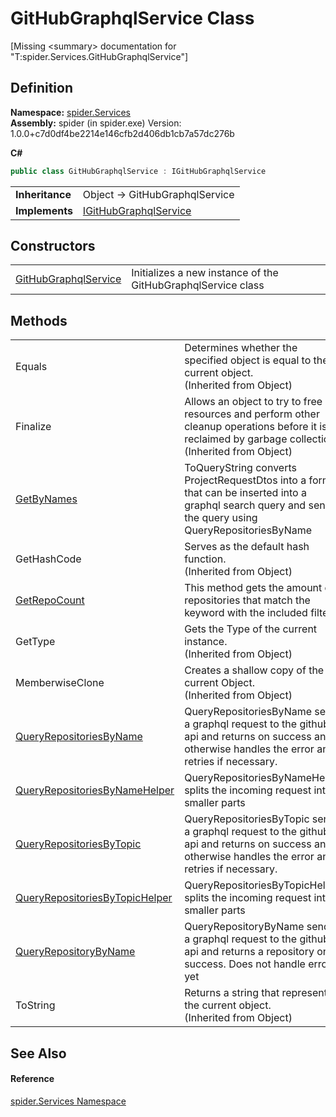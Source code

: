 # GitHubGraphqlService Class


\[Missing &lt;summary&gt; documentation for "T:spider.Services.GitHubGraphqlService"\]



## Definition
**Namespace:** <a href="c6df77e0-28de-d4ed-9b46-1241a40828db">spider.Services</a>  
**Assembly:** spider (in spider.exe) Version: 1.0.0+c7d0df4be2214e146cfb2d406db1cb7a57dc276b

**C#**
``` C#
public class GitHubGraphqlService : IGitHubGraphqlService
```

<table><tr><td><strong>Inheritance</strong></td><td>Object  →  GitHubGraphqlService</td></tr>
<tr><td><strong>Implements</strong></td><td><a href="49f43a60-85f7-cd01-153e-ca0b9cad4a78">IGitHubGraphqlService</a></td></tr>
</table>



## Constructors
<table>
<tr>
<td><a href="be371069-7d71-a46f-222f-5902e10d5038">GitHubGraphqlService</a></td>
<td>Initializes a new instance of the GitHubGraphqlService class</td></tr>
</table>

## Methods
<table>
<tr>
<td>Equals</td>
<td>Determines whether the specified object is equal to the current object.<br />(Inherited from Object)</td></tr>
<tr>
<td>Finalize</td>
<td>Allows an object to try to free resources and perform other cleanup operations before it is reclaimed by garbage collection.<br />(Inherited from Object)</td></tr>
<tr>
<td><a href="c90b22fa-be66-989b-58e0-876e234ab9d4">GetByNames</a></td>
<td>ToQueryString converts ProjectRequestDtos into a format that can be inserted into a graphql search query and sends the query using QueryRepositoriesByName</td></tr>
<tr>
<td>GetHashCode</td>
<td>Serves as the default hash function.<br />(Inherited from Object)</td></tr>
<tr>
<td><a href="4a56dae8-f2e1-4afd-53ec-d23ecd3aeba3">GetRepoCount</a></td>
<td>This method gets the amount of repositories that match the keyword with the included filters</td></tr>
<tr>
<td>GetType</td>
<td>Gets the Type of the current instance.<br />(Inherited from Object)</td></tr>
<tr>
<td>MemberwiseClone</td>
<td>Creates a shallow copy of the current Object.<br />(Inherited from Object)</td></tr>
<tr>
<td><a href="5fd1d969-41c3-81f6-97c0-9a74cd9b3db9">QueryRepositoriesByName</a></td>
<td>QueryRepositoriesByName sends a graphql request to the github api and returns on success and otherwise handles the error and retries if necessary.</td></tr>
<tr>
<td><a href="033c501d-e593-9e54-e83c-ec7307c023cd">QueryRepositoriesByNameHelper</a></td>
<td>QueryRepositoriesByNameHelper splits the incoming request into smaller parts</td></tr>
<tr>
<td><a href="a534f8e4-f512-ae85-f4da-931181632ce0">QueryRepositoriesByTopic</a></td>
<td>QueryRepositoriesByTopic sends a graphql request to the github api and returns on success and otherwise handles the error and retries if necessary.</td></tr>
<tr>
<td><a href="5d5181ef-1a37-266c-2d1f-886b71853b14">QueryRepositoriesByTopicHelper</a></td>
<td>QueryRepositoriesByTopicHelper splits the incoming request into smaller parts</td></tr>
<tr>
<td><a href="c9d3ed56-8215-42d5-7b7c-3aaa3b22b320">QueryRepositoryByName</a></td>
<td>QueryRepositoryByName sends a graphql request to the github api and returns a repository on success. Does not handle errors yet</td></tr>
<tr>
<td>ToString</td>
<td>Returns a string that represents the current object.<br />(Inherited from Object)</td></tr>
</table>

## See Also


#### Reference
<a href="c6df77e0-28de-d4ed-9b46-1241a40828db">spider.Services Namespace</a>  
